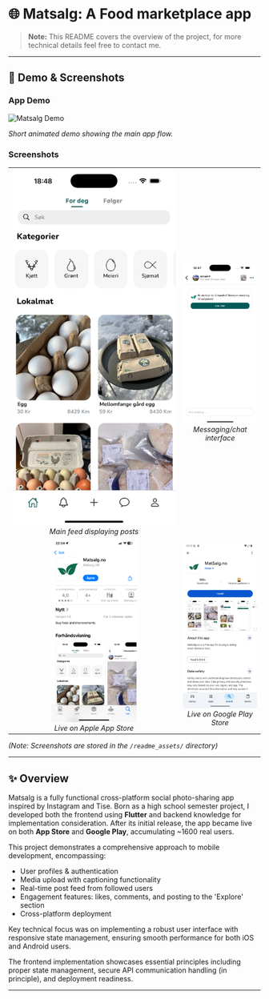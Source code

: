 # 🌐 Matsalg: A Food marketplace app

> **Note:** This README covers the overview of the project, for more technical details feel free to contact me.

---

## 📱 Demo & Screenshots

### App Demo
<img src="readme_assets/app_showcase.gif" alt="Matsalg Demo" width="300"/>
<p><em>Short animated demo showing the main app flow.</em></p>

### Screenshots
<table>
  <tr>
    <td align="center">
      <img src="readme_assets/home.png" alt="Home Screen" width="'170"/><br/>
      <em>Main feed displaying posts</em>
    </td>
    <td align="center">
      <img src="readme_assets/chat.png" alt="Chat Screen" width="170"/><br/>
      <em>Messaging/chat interface</em>
    </td>
  </tr>
  <tr>
    <td align="center">
      <img src="readme_assets/app_store.png" alt="App Store" width="170"/><br/>
      <em>Live on Apple App Store</em>
    </td>
    <td align="center">
      <img src="readme_assets/google_play.png" alt="Google Play" width="170"/><br/>
      <em>Live on Google Play Store</em>
    </td>
  </tr>
</table>


*(Note: Screenshots are stored in the `/readme_assets/` directory)* 

--- 

## ✨ Overview

Matsalg is a fully functional cross-platform social photo-sharing app inspired by Instagram and Tise. Born as a high school semester project, I developed both the frontend using **Flutter** and backend knowledge for implementation consideration. After its initial release, the app became live on both **App Store** and **Google Play**, accumulating ~1600 real users.

This project demonstrates a comprehensive approach to mobile development, encompassing:

- User profiles & authentication
- Media upload with captioning functionality 
- Real-time post feed from followed users
- Engagement features: likes, comments, and posting to the 'Explore' section 
- Cross-platform deployment

Key technical focus was on implementing a robust user interface with responsive state management, ensuring smooth performance for both iOS and Android users.

 The frontend implementation showcases essential principles including proper state management, secure API communication handling (in principle), and deployment readiness.

---
